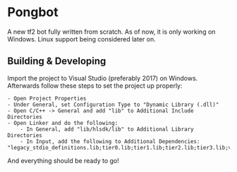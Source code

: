 # Pongbot

A new tf2 bot fully written from scratch.
As of now, it is only working on Windows. Linux support being considered later on.

## Building & Developing

Import the project to Visual Studio (preferably 2017) on Windows.
Afterwards follow these steps to set the project up properly:
```
- Open Project Properties
- Under General, set Configuration Type to "Dynamic Library (.dll)"
- Open C/C++ -> General and add "lib" to Additional Include Directories
- Open Linker and do the following:
	- In General, add "lib/hlsdk/lib" to Additional Library Directories
	- In Input, add the following to Additional Dependencies: "legacy_stdio_definitions.lib;tier0.lib;tier1.lib;tier2.lib;tier3.lib;vstdlib.lib;mathlib.lib;raytrace.lib"
```
And everything should be ready to go!